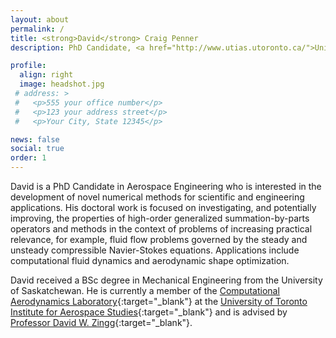 ```yaml
---
layout: about
permalink: /
title: <strong>David</strong> Craig Penner
description: PhD Candidate, <a href="http://www.utias.utoronto.ca/">University of Toronto Institute for Aerospace Studies</a>.

profile:
  align: right
  image: headshot.jpg
 # address: >
 #   <p>555 your office number</p>
 #   <p>123 your address street</p>
 #   <p>Your City, State 12345</p>

news: false
social: true
order: 1
---
```


David is a PhD Candidate in Aerospace Engineering who is interested in the development of novel numerical methods for scientific and engineering applications. His doctoral work is focused on investigating, and potentially improving, the properties of high-order generalized summation-by-parts operators and methods in the context of problems of increasing practical relevance, for example, fluid flow problems governed by the steady and unsteady compressible Navier-Stokes equations. Applications include computational fluid dynamics and aerodynamic shape optimization.

David received a BSc degree in Mechanical Engineering from the University of Saskatchewan. He is currently a member of the [Computational Aerodynamics Laboratory](http://www.utias.utoronto.ca/research/computational-aerodynamics/){:target="\_blank"} at the [University of Toronto Institute for Aerospace Studies](http://www.utias.utoronto.ca/){:target="\_blank"} and is advised by [Professor David W. Zingg](http://goldfinger.utias.utoronto.ca/~dwz/){:target="\_blank"}.